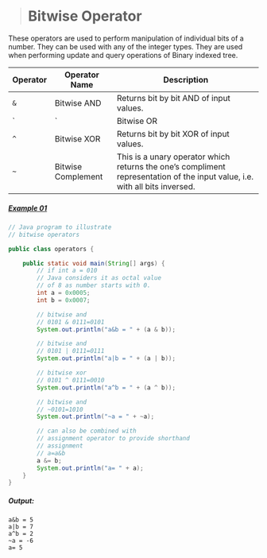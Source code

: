 ># Bitwise Operator

These operators are used to perform manipulation of individual bits of a number. They can be used with any of the integer types. They are used when performing update and query operations of Binary indexed tree.

|Operator|Operator Name|Description|
|---|---|---|
|`&`|Bitwise AND|Returns bit by bit AND of input values.|
|`|`|Bitwise OR|Returns bit by bit OR of input values.|
|`^`|Bitwise XOR|Returns bit by bit XOR of input values.|
|`~`|Bitwise Complement|This is a unary operator which returns the one’s compliment representation of the input value, i.e. with all bits inversed.|

##### [Example 01](../20-Examples/06-Operators/03-Bitwise-Operator/Example-01/)

```java
// Java program to illustrate
// bitwise operators

public class operators {

	public static void main(String[] args) {
		// if int a = 010 
		// Java considers it as octal value 
		// of 8 as number starts with 0. 
		int a = 0x0005; 
		int b = 0x0007; 

		// bitwise and 
		// 0101 & 0111=0101 
		System.out.println("a&b = " + (a & b)); 

		// bitwise and 
		// 0101 | 0111=0111 
		System.out.println("a|b = " + (a | b)); 

		// bitwise xor 
		// 0101 ^ 0111=0010 
		System.out.println("a^b = " + (a ^ b)); 

		// bitwise and 
		// ~0101=1010 
		System.out.println("~a = " + ~a); 

		// can also be combined with 
		// assignment operator to provide shorthand 
		// assignment 
		// a=a&b 
		a &= b; 
		System.out.println("a= " + a); 
	} 
} 
```

##### Output:

	a&b = 5   
	a|b = 7   
	a^b = 2   
	~a = -6   
	a= 5